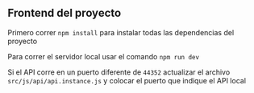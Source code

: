 ## Frontend del proyecto

Primero correr `npm install` para instalar todas las dependencias del proyecto

Para correr el servidor local usar el comando `npm run dev`

Si el API corre en un puerto diferente de `44352` actualizar el archivo `src/js/api/api.instance.js` y colocar el puerto que indique el API local
